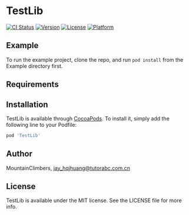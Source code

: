 # TestLib

[![CI Status](https://img.shields.io/travis/MountainClimbers/TestLib.svg?style=flat)](https://travis-ci.org/MountainClimbers/TestLib)
[![Version](https://img.shields.io/cocoapods/v/TestLib.svg?style=flat)](https://cocoapods.org/pods/TestLib)
[![License](https://img.shields.io/cocoapods/l/TestLib.svg?style=flat)](https://cocoapods.org/pods/TestLib)
[![Platform](https://img.shields.io/cocoapods/p/TestLib.svg?style=flat)](https://cocoapods.org/pods/TestLib)

## Example

To run the example project, clone the repo, and run `pod install` from the Example directory first.

## Requirements

## Installation

TestLib is available through [CocoaPods](https://cocoapods.org). To install
it, simply add the following line to your Podfile:

```ruby
pod 'TestLib'
```

## Author

MountainClimbers, jay_hqjhuang@tutorabc.com.cn

## License

TestLib is available under the MIT license. See the LICENSE file for more info.
